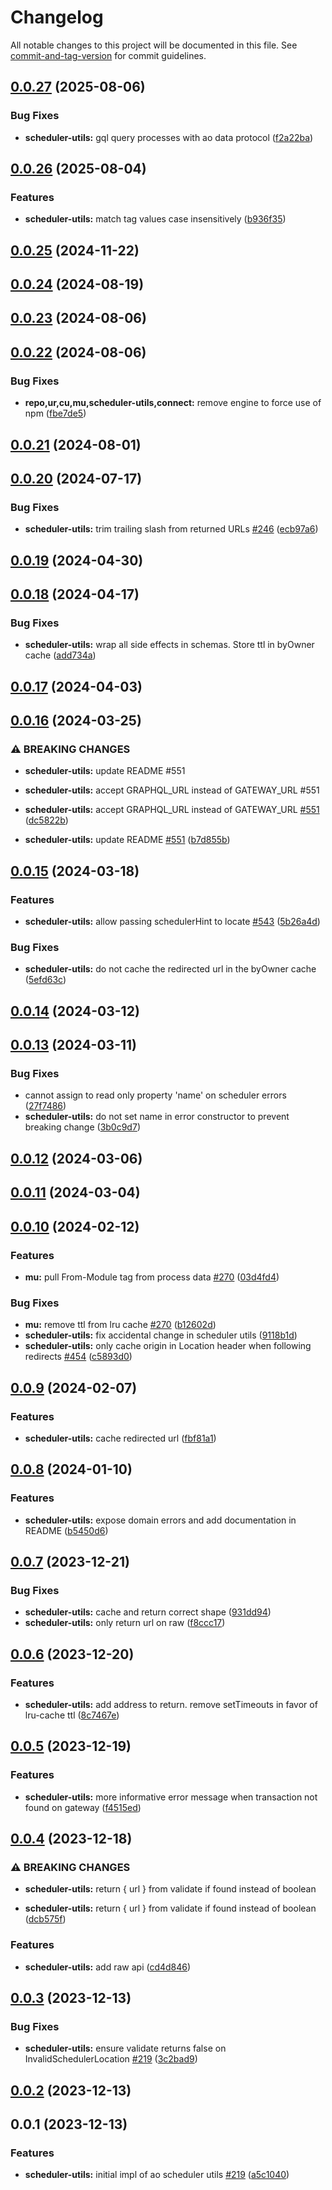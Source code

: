 # Changelog

All notable changes to this project will be documented in this file. See [commit-and-tag-version](https://github.com/absolute-version/commit-and-tag-version) for commit guidelines.

## [0.0.27](https://github.com/permaweb/ao/compare/scheduler-utils@v0.0.26...scheduler-utils@v0.0.27) (2025-08-06)


### Bug Fixes

* **scheduler-utils:** gql query processes with ao data protocol ([f2a22ba](https://github.com/permaweb/ao/commit/f2a22ba0ae30455fe89a1acac9c945c4bbb71b69))

## [0.0.26](https://github.com/permaweb/ao/compare/scheduler-utils@v0.0.25...scheduler-utils@v0.0.26) (2025-08-04)


### Features

* **scheduler-utils:** match tag values case insensitively ([b936f35](https://github.com/permaweb/ao/commit/b936f358cb8665098f280f937d9c1bb7721b8c81))

## [0.0.25](https://github.com/permaweb/ao/compare/scheduler-utils@v0.0.24...scheduler-utils@v0.0.25) (2024-11-22)

## [0.0.24](https://github.com/permaweb/ao/compare/scheduler-utils@v0.0.23...scheduler-utils@v0.0.24) (2024-08-19)

## [0.0.23](https://github.com/permaweb/ao/compare/scheduler-utils@v0.0.22...scheduler-utils@v0.0.23) (2024-08-06)

## [0.0.22](https://github.com/permaweb/ao/compare/scheduler-utils@v0.0.21...scheduler-utils@v0.0.22) (2024-08-06)


### Bug Fixes

* **repo,ur,cu,mu,scheduler-utils,connect:** remove engine to force use of npm ([fbe7de5](https://github.com/permaweb/ao/commit/fbe7de51a973dd93fedade27d8b2aa1feaba0f6b))

## [0.0.21](https://github.com/permaweb/ao/compare/scheduler-utils@v0.0.20...scheduler-utils@v0.0.21) (2024-08-01)

## [0.0.20](https://github.com/permaweb/ao/compare/scheduler-utils@v0.0.19...scheduler-utils@v0.0.20) (2024-07-17)


### Bug Fixes

* **scheduler-utils:** trim trailing slash from returned URLs [#246](https://github.com/permaweb/ao/issues/246) ([ecb97a6](https://github.com/permaweb/ao/commit/ecb97a6e357a1d57dfb0a8b96afe0639b4893dd0))

## [0.0.19](https://github.com/permaweb/ao/compare/scheduler-utils@v0.0.18...scheduler-utils@v0.0.19) (2024-04-30)

## [0.0.18](https://github.com/permaweb/ao/compare/scheduler-utils@v0.0.17...scheduler-utils@v0.0.18) (2024-04-17)


### Bug Fixes

* **scheduler-utils:** wrap all side effects in schemas. Store ttl in byOwner cache ([add734a](https://github.com/permaweb/ao/commit/add734a4676e4d8c367959d0a086c06a8d5c0285))

## [0.0.17](https://github.com/permaweb/ao/compare/scheduler-utils@v0.0.16...scheduler-utils@v0.0.17) (2024-04-03)

## [0.0.16](https://github.com/permaweb/ao/compare/scheduler-utils@v0.0.15...scheduler-utils@v0.0.16) (2024-03-25)


### ⚠ BREAKING CHANGES

* **scheduler-utils:** update README #551
* **scheduler-utils:** accept GRAPHQL_URL instead of GATEWAY_URL #551

* **scheduler-utils:** accept GRAPHQL_URL instead of GATEWAY_URL [#551](https://github.com/permaweb/ao/issues/551) ([dc5822b](https://github.com/permaweb/ao/commit/dc5822b7b53cdb95541efa1167de25adf9bcbc2b))
* **scheduler-utils:** update README [#551](https://github.com/permaweb/ao/issues/551) ([b7d855b](https://github.com/permaweb/ao/commit/b7d855bd23baf830f59f44d09b4f1f78ec9351c9))

## [0.0.15](https://github.com/permaweb/ao/compare/scheduler-utils@v0.0.14...scheduler-utils@v0.0.15) (2024-03-18)


### Features

* **scheduler-utils:** allow passing schedulerHint to locate [#543](https://github.com/permaweb/ao/issues/543) ([5b26a4d](https://github.com/permaweb/ao/commit/5b26a4d5b0cc98c7f758b619f017f5c0397cfd9e))


### Bug Fixes

* **scheduler-utils:** do not cache the redirected url in the byOwner cache ([5efd63c](https://github.com/permaweb/ao/commit/5efd63cfda5cc4c187206250b46abda96a7af331))

## [0.0.14](https://github.com/permaweb/ao/compare/scheduler-utils@v0.0.13...scheduler-utils@v0.0.14) (2024-03-12)

## [0.0.13](https://github.com/permaweb/ao/compare/scheduler-utils@v0.0.12...scheduler-utils@v0.0.13) (2024-03-11)


### Bug Fixes

* cannot assign to read only property 'name' on scheduler errors ([27f7486](https://github.com/permaweb/ao/commit/27f7486e119cec80b0ee0a6655d8533fbc4302aa))
* **scheduler-utils:** do not set name in error constructor to prevent breaking change ([3b0c9d7](https://github.com/permaweb/ao/commit/3b0c9d7dbdcf42e1db27c57694e1af561a03be50))

## [0.0.12](https://github.com/permaweb/ao/compare/scheduler-utils@v0.0.11...scheduler-utils@v0.0.12) (2024-03-06)

## [0.0.11](https://github.com/permaweb/ao/compare/scheduler-utils@v0.0.10...scheduler-utils@v0.0.11) (2024-03-04)

## [0.0.10](https://github.com/permaweb/ao/compare/scheduler-utils@v0.0.9...scheduler-utils@v0.0.10) (2024-02-12)


### Features

* **mu:** pull From-Module tag from process data [#270](https://github.com/permaweb/ao/issues/270) ([03d4fd4](https://github.com/permaweb/ao/commit/03d4fd43b09a46325bc50b4c52d7d93781f3f620))


### Bug Fixes

* **mu:** remove ttl from lru cache [#270](https://github.com/permaweb/ao/issues/270) ([b12602d](https://github.com/permaweb/ao/commit/b12602d9a93df75dae5d6a50aa8c8bb546689adc))
* **scheduler-utils:** fix accidental change in scheduler utils ([9118b1d](https://github.com/permaweb/ao/commit/9118b1d393390c3bfc59220f191ddb7102499766))
* **scheduler-utils:** only cache origin in Location header when following redirects [#454](https://github.com/permaweb/ao/issues/454) ([c5893d0](https://github.com/permaweb/ao/commit/c5893d065f685ec58c4b415610189905cc2031ff))

## [0.0.9](https://github.com/permaweb/ao/compare/scheduler-utils@v0.0.8...scheduler-utils@v0.0.9) (2024-02-07)


### Features

* **scheduler-utils:** cache redirected url ([fbf81a1](https://github.com/permaweb/ao/commit/fbf81a104e1af1b7c57496b3cd83ce8ae40c460d))

## [0.0.8](https://github.com/permaweb/ao/compare/scheduler-utils@v0.0.7...scheduler-utils@v0.0.8) (2024-01-10)


### Features

* **scheduler-utils:** expose domain errors and add documentation in README ([b5450d6](https://github.com/permaweb/ao/commit/b5450d66a76a79d223ecf941d59cab4502bc0ac4))

## [0.0.7](https://github.com/permaweb/ao/compare/scheduler-utils@v0.0.6...scheduler-utils@v0.0.7) (2023-12-21)


### Bug Fixes

* **scheduler-utils:** cache and return correct shape ([931dd94](https://github.com/permaweb/ao/commit/931dd94f392cd1b8e075f2180df6463dec66f9b1))
* **scheduler-utils:** only return url on raw ([f8ccc17](https://github.com/permaweb/ao/commit/f8ccc17f93575e83003502be193f93de42ffbf17))

## [0.0.6](https://github.com/permaweb/ao/compare/scheduler-utils@v0.0.5...scheduler-utils@v0.0.6) (2023-12-20)


### Features

* **scheduler-utils:** add address to return. remove setTimeouts in favor of lru-cache ttl ([8c7467e](https://github.com/permaweb/ao/commit/8c7467efd77357befa7aaa62cc0f6917bde480b4))

## [0.0.5](https://github.com/permaweb/ao/compare/scheduler-utils@v0.0.4...scheduler-utils@v0.0.5) (2023-12-19)


### Features

* **scheduler-utils:** more informative error message when transaction not found on gateway ([f4515ed](https://github.com/permaweb/ao/commit/f4515ed82d814117696e98fe19dcc670311802c8))

## [0.0.4](https://github.com/permaweb/ao/compare/scheduler-utils@v0.0.3...scheduler-utils@v0.0.4) (2023-12-18)


### ⚠ BREAKING CHANGES

* **scheduler-utils:** return { url } from validate if found instead of boolean

* **scheduler-utils:** return { url } from validate if found instead of boolean ([dcb575f](https://github.com/permaweb/ao/commit/dcb575fb5e8c29e40e85f5e5e147e30a874e0c29))


### Features

* **scheduler-utils:** add raw api ([cd4d846](https://github.com/permaweb/ao/commit/cd4d846204310cd4fd589c1eca5bf774f8cd49c5))

## [0.0.3](https://github.com/permaweb/ao/compare/scheduler-utils@v0.0.2...scheduler-utils@v0.0.3) (2023-12-13)


### Bug Fixes

* **scheduler-utils:** ensure validate returns false on InvalidSchedulerLocation [#219](https://github.com/permaweb/ao/issues/219) ([3c2bad9](https://github.com/permaweb/ao/commit/3c2bad94e0089d3abd1b6e522ee9e4ebd1be6c53))

## [0.0.2](https://github.com/permaweb/ao/compare/scheduler-utils@v0.0.1...scheduler-utils@v0.0.2) (2023-12-13)

## 0.0.1 (2023-12-13)


### Features

* **scheduler-utils:** initial impl of ao scheduler utils [#219](https://github.com/permaweb/ao/issues/219) ([a5c1040](https://github.com/permaweb/ao/commit/a5c1040a0d8c85859e9e717e0dbad2a1fc036b5b))
